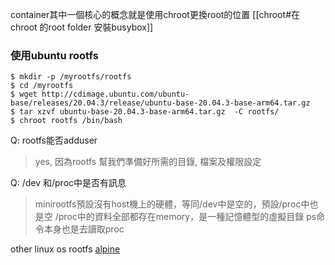 container其中一個核心的概念就是使用chroot更換root的位置
[[chroot#在chroot 的root folder 安裝busybox]]

### 使用ubuntu rootfs
```
$ mkdir -p /myrootfs/rootfs
$ cd /myrootfs
$ wget http://cdimage.ubuntu.com/ubuntu-base/releases/20.04.3/release/ubuntu-base-20.04.3-base-arm64.tar.gz
$ tar xzvf ubuntu-base-20.04.3-base-arm64.tar.gz  -C rootfs/
$ chroot rootfs /bin/bash

```

Q: rootfs能否adduser
> yes, 因為rootfs 幫我們準備好所需的目錄, 檔案及權限設定

Q: /dev 和/proc中是否有訊息
>minirootfs預設沒有host機上的硬體，等同/dev中是空的，預設/proc中也是空
/proc中的資料全部都存在memory，是一種記憶體型的虛擬目錄
 ps命令本身也是去讀取proc




other linux os rootfs
[alpine](http://dl-cdn.alpinelinux.org/alpine/v3.19/releases/x86_64/alpine-minirootfs-3.19.0-x86_64.tar.gz)


